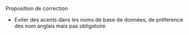 Proposition de correction

- Eviter des acents dans les noms de base de données, de préference des nom anglais mais pas obligatoire
